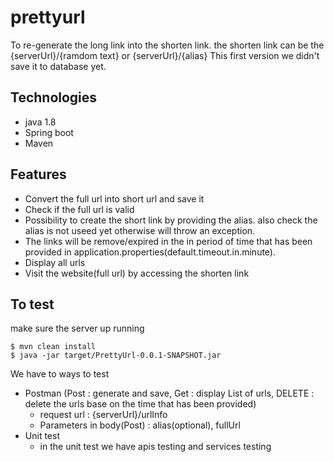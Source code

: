 # prettyurl
To re-generate the long link into the shorten link. the shorten link can be the {serverUrl}/{ramdom text} or {serverUrl}/{alias} 
This first version we didn't save it to database yet.

Technologies
---------------------------
- java 1.8
- Spring boot
- Maven

Features
--------------------------------------
- Convert the full url into short url and save it
- Check if the full url is valid
- Possibility to create the short link by providing the alias. also check the alias is not useed yet otherwise will throw an exception.
- The links will be remove/expired in the in period of time that has been provided in application.properties(default.timeout.in.minute).
- Display all urls
- Visit the website(full url) by accessing the shorten link

To test
------------------------------------
make sure the server up running
```
$ mvn clean install
$ java -jar target/PrettyUrl-0.0.1-SNAPSHOT.jar
```
We have to ways to test
* Postman (Post : generate and save, Get : display List of urls, DELETE : delete the urls base on the time that has been provided)
   - request url :  {serverUrl}/urlInfo
   - Parameters in body(Post) : alias(optional), fullUrl
* Unit test
   - in the unit test we have apis testing and services testing








